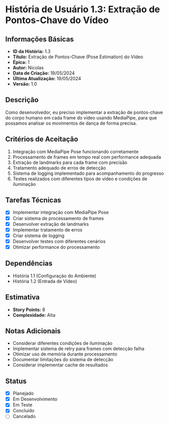 # História de Usuário 1.3: Extração de Pontos-Chave do Vídeo

## Informações Básicas

- **ID da História:** 1.3
- **Título:** Extração de Pontos-Chave (Pose Estimation) do Vídeo
- **Épica:** 1
- **Autor:** Nicolas
- **Data de Criação:** 19/05/2024
- **Última Atualização:** 19/05/2024
- **Versão:** 1.0

## Descrição

Como desenvolvedor, eu preciso implementar a extração de pontos-chave do corpo humano em cada frame do vídeo usando MediaPipe, para que possamos analisar os movimentos de dança de forma precisa.

## Critérios de Aceitação

1. Integração com MediaPipe Pose funcionando corretamente
2. Processamento de frames em tempo real com performance adequada
3. Extração de landmarks para cada frame com precisão
4. Tratamento adequado de erros de detecção
5. Sistema de logging implementado para acompanhamento do progresso
6. Testes realizados com diferentes tipos de vídeo e condições de iluminação

## Tarefas Técnicas

- [x] Implementar integração com MediaPipe Pose
- [x] Criar sistema de processamento de frames
- [x] Desenvolver extração de landmarks
- [x] Implementar tratamento de erros
- [x] Criar sistema de logging
- [x] Desenvolver testes com diferentes cenários
- [x] Otimizar performance do processamento

## Dependências

- História 1.1 (Configuração do Ambiente)
- História 1.2 (Entrada de Vídeo)

## Estimativa

- **Story Points:** 8
- **Complexidade:** Alta

## Notas Adicionais

- Considerar diferentes condições de iluminação
- Implementar sistema de retry para frames com detecção falha
- Otimizar uso de memória durante processamento
- Documentar limitações do sistema de detecção
- Considerar implementar cache de resultados

## Status

- [x] Planejado
- [x] Em Desenvolvimento
- [x] Em Teste
- [x] Concluído
- [ ] Cancelado
